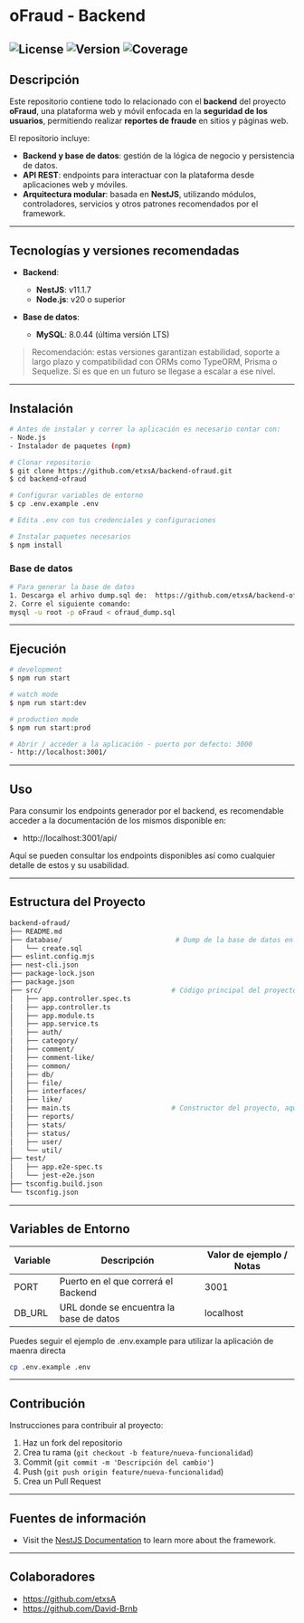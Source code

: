 # oFraud - Backend

![License](https://img.shields.io/badge/license-MIT-green)
![Version](https://img.shields.io/badge/version-1.0.0-blue)
![Coverage](https://img.shields.io/badge/coverage-85%25-yellowgreen)
---

## Descripción

Este repositorio contiene todo lo relacionado con el **backend** del proyecto **oFraud**, una plataforma web y móvil enfocada en la **seguridad de los usuarios**, permitiendo realizar **reportes de fraude** en sitios y páginas web.

El repositorio incluye:
* **Backend y base de datos**: gestión de la lógica de negocio y persistencia de datos.
* **API REST**: endpoints para interactuar con la plataforma desde aplicaciones web y móviles.
* **Arquitectura modular**: basada en **NestJS**, utilizando módulos, controladores, servicios y otros patrones recomendados por el framework.

---

## Tecnologías y versiones recomendadas

- **Backend**: 
  - **NestJS**: v11.1.7
  - **Node.js**: v20 o superior

- **Base de datos**: 
  - **MySQL**: 8.0.44 (última versión LTS)
  
> Recomendación: estas versiones garantizan estabilidad, soporte a largo plazo y compatibilidad con ORMs como TypeORM, Prisma o Sequelize. Si es que en un futuro se llegase a escalar a ese nivel. 

---

## Instalación

```bash
# Antes de instalar y correr la aplicación es necesario contar con: 
- Node.js
- Instalador de paquetes (npm)

# Clonar repositorio
$ git clone https://github.com/etxsA/backend-ofraud.git
$ cd backend-ofraud

# Configurar variables de entorno
$ cp .env.example .env

# Edita .env con tus credenciales y configuraciones

# Instalar paquetes necesarios
$ npm install
````

### Base de datos
```bash
# Para generar la base de datos 
1. Descarga el arhivo dump.sql de:  https://github.com/etxsA/backend-ofraud/blob/main/database/create.sql
2. Corre el siguiente comando:
mysql -u root -p oFraud < ofraud_dump.sql


```

---

## Ejecución
```bash
# development
$ npm run start

# watch mode
$ npm run start:dev

# production mode
$ npm run start:prod

# Abrir / acceder a la aplicación - puerto por defecto: 3000
- http://localhost:3001/
```
----

## Uso

Para consumir los endpoints generador por el backend, es recomendable acceder a la documentación de los mismos disponible en: 
- http://localhost:3001/api/

Aquí se pueden consultar los endpoints disponibles así como cualquier detalle de estos y su usabilidad. 

---

## Estructura del Proyecto

```bash
backend-ofraud/
├── README.md
├── database/                            # Dump de la base de datos en mysql
│   └── create.sql
├── eslint.config.mjs
├── nest-cli.json
├── package-lock.json
├── package.json
├── src/                                # Código principal del proyecto y modulo principal de nest.js, las subcarpetas son submódulos incluidos en el principal.
│   ├── app.controller.spec.ts
│   ├── app.controller.ts
│   ├── app.module.ts
│   ├── app.service.ts
│   ├── auth/
│   ├── category/
│   ├── comment/
│   ├── comment-like/
│   ├── common/
│   ├── db/
│   ├── file/
│   ├── interfaces/
│   ├── like/
│   ├── main.ts                         # Constructor del proyecto, aqui se define el puerto de ejecución.
│   ├── reports/
│   ├── stats/
│   ├── status/
│   ├── user/
│   └── util/
├── test/
│   ├── app.e2e-spec.ts
│   └── jest-e2e.json
├── tsconfig.build.json
└── tsconfig.json
```

---

## Variables de Entorno

| Variable        | Descripción | Valor de ejemplo / Notas |
| --------------- | ----------- | ------------------------ |
| PORT | Puerto en el que correrá el Backend | 3001                 |
| DB_URL | URL donde se encuentra la base de datos | localhost                 |

Puedes seguir el ejemplo de .env.example para utilizar la aplicación de maenra directa
```bash
cp .env.example .env
```
---

## Contribución

Instrucciones para contribuir al proyecto:

1. Haz un fork del repositorio
2. Crea tu rama (`git checkout -b feature/nueva-funcionalidad`)
3. Commit (`git commit -m 'Descripción del cambio'`)
4. Push (`git push origin feature/nueva-funcionalidad`)
5. Crea un Pull Request

---
## Fuentes de información
- Visit the [NestJS Documentation](https://docs.nestjs.com) to learn more about the framework.

---
## Colaboradores
- https://github.com/etxsA
- https://github.com/David-Brnb

